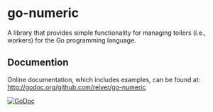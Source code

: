 # go-numeric

A library that provides simple functionality for managing toilers (i.e., workers) for the Go programming language.


## Documention

Online documentation, which includes examples, can be found at: http://godoc.org/github.com/reiver/go-numeric

[![GoDoc](https://godoc.org/github.com/reiver/go-numeric?status.svg)](https://godoc.org/github.com/reiver/go-numeric)

